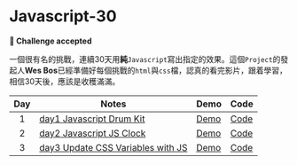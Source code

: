 # Javascript-30


**💪 Challenge accepted**


一個很有名的挑戰，連續30天用**純**`Javascript`寫出指定的效果。這個`Project`的發起人**Wes Bos**已經準備好每個挑戰的`html`與`css`檔，認真的看完影片，跟着學習，相信30天後，應該是收穫滿滿。



| Day | Notes | Demo | Code |
| :---:  | --- | --- | --- |
| 1 | [day1 Javascript Drum Kit](https://markwit.cc/2018-07-01/day-1-javascript-drum-kit/) | [Demo](https://skyying.github.io/Javascript-30/01%20-%20JavaScript%20Drum%20Kit/index-START.html) | [Code](https://github.com/skyying/Javascript-30/tree/master/01%20-%20JavaScript%20Drum%20Kit) |
| 2 | [day2 Javascript JS Clock](https://markwit.cc/2018-07-03/day-2-javascript-clock/) | [Demo](https://skyying.github.io/Javascript-30/02%20-%20JS%20and%20CSS%20Clock/index-START.html) | [Code](https://github.com/skyying/Javascript-30/tree/master/02%20-%20JS%20and%20CSS%20Clock) |
| 3 | [day3 Update CSS Variables with JS]() | [Demo]() | [Code]() |
